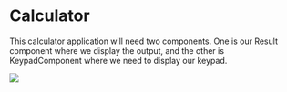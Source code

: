 # Calculator

This calculator application will need two components. One is our Result component where we display the output, and the other is KeypadComponent where we need to display our keypad.

<img src="https://user-images.githubusercontent.com/70597385/136707506-45691a34-29e0-455f-99f2-9d30cf502512.png" />
